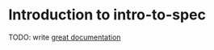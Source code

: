 # Introduction to intro-to-spec

TODO: write [great documentation](http://jacobian.org/writing/what-to-write/)
